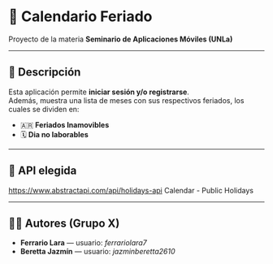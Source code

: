 # 📅 Calendario Feriado

Proyecto de la materia **Seminario de Aplicaciones Móviles (UNLa)**  

---

## 📖 Descripción
Esta aplicación permite **iniciar sesión y/o registrarse**.  
Además, muestra una lista de meses con sus respectivos feriados, los cuales se dividen en:
- 🇦🇷 **Feriados Inamovibles**
- 🗓️ **Dia no laborables**

---

## 🚀 API elegida
https://www.abstractapi.com/api/holidays-api  Calendar - Public Holidays

---

## 👩‍💻 Autores (Grupo X)
- **Ferrario Lara** — usuario: *ferrariolara7*  
- **Beretta Jazmín** — usuario: *jazminberetta2610*

